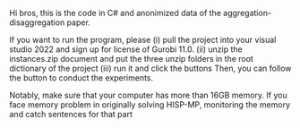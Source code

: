 Hi bros, this is the code in C# and anonimized data of the aggregation-disaggregation paper.

If you want to run the program, please 
(i) pull the project into your visual studio 2022 and sign up for license of Gurobi 11.0. 
(ii) unzip the instances.zip document and put the three unzip folders in the root dictionary of the project
(iii) run it and click the buttons
Then, you can follow the button to conduct the experiments.

Notably, make sure that your computer has more than 16GB memory.
If you face memory problem in originally solving HISP-MP, monitoring the memory and catch sentences for that part 
